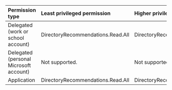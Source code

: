 |Permission type|Least privileged permission|Higher privileged permissions|
|:---|:---|:---|
|Delegated (work or school account)|DirectoryRecommendations.Read.All|DirectoryRecommendations.ReadWrite.All|
|Delegated (personal Microsoft account)|Not supported.|Not supported.|
|Application|DirectoryRecommendations.Read.All|DirectoryRecommendations.ReadWrite.All|

